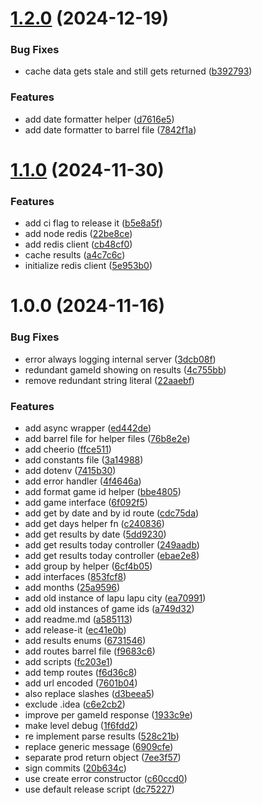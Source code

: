 

# [1.2.0](https://github.com/Jiseeeh/pcso-lotto-api/compare/1.1.0...1.2.0) (2024-12-19)


### Bug Fixes

* cache data gets stale and still gets returned ([b392793](https://github.com/Jiseeeh/pcso-lotto-api/commit/b392793e3d157d20ebc8e57e0f1ce67d4096cd90))


### Features

* add date formatter helper ([d7616e5](https://github.com/Jiseeeh/pcso-lotto-api/commit/d7616e5f667ba4e538d63385f76b6b497d957c77))
* add date formatter to barrel file ([7842f1a](https://github.com/Jiseeeh/pcso-lotto-api/commit/7842f1a8c90b874dc45eb937c554282dab058814))

# [1.1.0](https://github.com/Jiseeeh/pcso-lotto-api/compare/1.0.0...1.1.0) (2024-11-30)


### Features

* add ci flag to release it ([b5e8a5f](https://github.com/Jiseeeh/pcso-lotto-api/commit/b5e8a5f6c55416d89d83026f325f148a6de8c47b))
* add node redis ([22be8ce](https://github.com/Jiseeeh/pcso-lotto-api/commit/22be8ced7c6138f5672c3021e7c9f64138730e99))
* add redis client ([cb48cf0](https://github.com/Jiseeeh/pcso-lotto-api/commit/cb48cf095fa44253b4df5db7f58ee2eac4ffb784))
* cache results ([a4c7c6c](https://github.com/Jiseeeh/pcso-lotto-api/commit/a4c7c6c0a87273262012439d03c5c83f5903287a))
* initialize redis client ([5e953b0](https://github.com/Jiseeeh/pcso-lotto-api/commit/5e953b04a50c67af8e0a70d62ee92627f2e70442))

# 1.0.0 (2024-11-16)


### Bug Fixes

* error always logging internal server ([3dcb08f](https://github.com/Jiseeeh/pcso-lotto-api/commit/3dcb08ff374e950fa25f6e7fac6be783c9e17af2))
* redundant gameId showing on results ([4c755bb](https://github.com/Jiseeeh/pcso-lotto-api/commit/4c755bb09a09e5cb08a6742b2393c178bdafd946))
* remove redundant string literal ([22aaebf](https://github.com/Jiseeeh/pcso-lotto-api/commit/22aaebfcb1fc4ef0737f07b37fa2b6e471e21f1c))


### Features

* add async wrapper ([ed442de](https://github.com/Jiseeeh/pcso-lotto-api/commit/ed442de750b1e61cf4115a8ef546dc0ea6ac2069))
* add barrel file for helper files ([76b8e2e](https://github.com/Jiseeeh/pcso-lotto-api/commit/76b8e2e9895736530dc32fde80a626ec394803a5))
* add cheerio ([ffce511](https://github.com/Jiseeeh/pcso-lotto-api/commit/ffce511d98cb47a9c83dad97237828229467a43f))
* add constants file ([3a14988](https://github.com/Jiseeeh/pcso-lotto-api/commit/3a149886769da4ac0c47be4eb41d6e37d66d2225))
* add dotenv ([7415b30](https://github.com/Jiseeeh/pcso-lotto-api/commit/7415b30ba987a05fef27cf2a5e07331f6dc8903c))
* add error handler ([4f4646a](https://github.com/Jiseeeh/pcso-lotto-api/commit/4f4646ac774d0d6374cb8d34582fb948f524de18))
* add format game id helper ([bbe4805](https://github.com/Jiseeeh/pcso-lotto-api/commit/bbe4805c327a574459a631851861d502f9449492))
* add game interface ([6f092f5](https://github.com/Jiseeeh/pcso-lotto-api/commit/6f092f53d2aadc9dbec68bc84893daca1dce8ce4))
* add get by date and by id route ([cdc75da](https://github.com/Jiseeeh/pcso-lotto-api/commit/cdc75dac72e12ae38d6e7eb0ad97d55f2248a7ea))
* add get days helper fn ([c240836](https://github.com/Jiseeeh/pcso-lotto-api/commit/c240836a05f83318eedbac8d6257ad3bbd5ff822))
* add get results by date ([5dd9230](https://github.com/Jiseeeh/pcso-lotto-api/commit/5dd92308ebbb07aa6db3221abd1f4793e47847cb))
* add get results today controller ([249aadb](https://github.com/Jiseeeh/pcso-lotto-api/commit/249aadbf59bf996504d5c6b5022324a8c788a24b))
* add get results today controller ([ebae2e8](https://github.com/Jiseeeh/pcso-lotto-api/commit/ebae2e8b294525eaca1b3278e2a58b6d6374ba22))
* add group by helper ([6cf4b05](https://github.com/Jiseeeh/pcso-lotto-api/commit/6cf4b05839fd5b27e7c968dd863de2c1ac0438e1))
* add interfaces ([853fcf8](https://github.com/Jiseeeh/pcso-lotto-api/commit/853fcf89e6f9d6c3d0b84e26a060e51c460f055d))
* add months ([25a9596](https://github.com/Jiseeeh/pcso-lotto-api/commit/25a9596b795e531a2110cbaafa968957d18d7fef))
* add old instance of lapu lapu city ([ea70991](https://github.com/Jiseeeh/pcso-lotto-api/commit/ea709913f5716c8b053c68831b7fd06c989e6e7f))
* add old instances of game ids ([a749d32](https://github.com/Jiseeeh/pcso-lotto-api/commit/a749d328084ecf7d36ef4eff94f23c8d7e47f939))
* add readme.md ([a585113](https://github.com/Jiseeeh/pcso-lotto-api/commit/a585113649cb4cdba8154d0f35b13455f808fea0))
* add release-it ([ec41e0b](https://github.com/Jiseeeh/pcso-lotto-api/commit/ec41e0b6a9f3ee9c2f44062c1af71cfa941d6d9b))
* add results enums ([6731546](https://github.com/Jiseeeh/pcso-lotto-api/commit/673154617bc7a2548cf372788ad5b9d54b13df79))
* add routes barrel file ([f9683c6](https://github.com/Jiseeeh/pcso-lotto-api/commit/f9683c67d4e390e90e749dc1a518518681109edb))
* add scripts ([fc203e1](https://github.com/Jiseeeh/pcso-lotto-api/commit/fc203e17458194cbf03ccaae198fabbb1bb92361))
* add temp routes ([f6d36c8](https://github.com/Jiseeeh/pcso-lotto-api/commit/f6d36c8f54195399eeb7587578e9c2d10db0eeb2))
* add url encoded ([7601b04](https://github.com/Jiseeeh/pcso-lotto-api/commit/7601b04784bb996e3ed11bdda04d9c33eee2916b))
* also replace slashes ([d3beea5](https://github.com/Jiseeeh/pcso-lotto-api/commit/d3beea544bdd03fbafdc3a5e68561e37bc6ee443))
* exclude .idea ([c6e2cb2](https://github.com/Jiseeeh/pcso-lotto-api/commit/c6e2cb2f8349eeecf2a1bdf97a6b4cdc667bc4d5))
* improve per gameId response ([1933c9e](https://github.com/Jiseeeh/pcso-lotto-api/commit/1933c9e3dd770daf8edda9fe77dcd53501ac6d95))
* make level debug ([1f6fdd2](https://github.com/Jiseeeh/pcso-lotto-api/commit/1f6fdd236a451887736f5dae77abead633313732))
* re implement parse results ([528c21b](https://github.com/Jiseeeh/pcso-lotto-api/commit/528c21b0922bb4f620d6b2a509c7a8603d34d12d))
* replace generic message ([6909cfe](https://github.com/Jiseeeh/pcso-lotto-api/commit/6909cfe124a5ce0decedf3f497961247b49437e2))
* separate prod return object ([7ee3f57](https://github.com/Jiseeeh/pcso-lotto-api/commit/7ee3f57850546dcfb8ca8692d01b350040d4676e))
* sign commits ([20b634c](https://github.com/Jiseeeh/pcso-lotto-api/commit/20b634c50f408fa33f937a16078e39ec6c325e75))
* use create error constructor ([c60ccd0](https://github.com/Jiseeeh/pcso-lotto-api/commit/c60ccd04dd15eb0fc8ea3a22213bca2734d4124c))
* use default release script ([dc75227](https://github.com/Jiseeeh/pcso-lotto-api/commit/dc75227630902ef4a2dbece9c256b9e2dc47281b))

